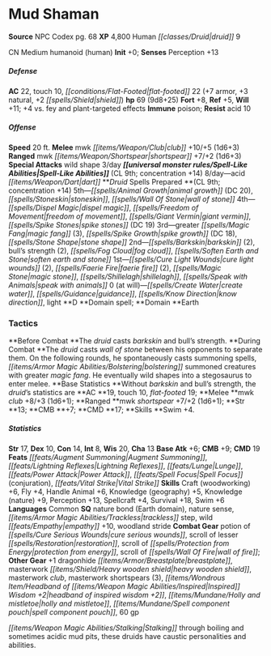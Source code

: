 ﻿---
cssclass: [monsters]
title1: Mud Shaman
title2: Mud Shaman
CR: 8
sources:
- name: NPC Codex
  page: 68
  link: http://paizo.com/products/btpy8v3a?Pathfinder-Roleplaying-Game-NPC-Codex
XP: 4800
race: Human
classes:
- druid 9
alignment: CN
size: Medium
type: humanoid
subtypes:
- human
initiative:
  bonus: 0
AC:
  AC: 22
  touch: 10
  flat_footed: 22
  components:
    armor: 7
    natural: 3
    shield: 2
HP:
  HP: 69
  long: 9d8+25
saves:
  fort: 8
  ref: 5
  will: 11
  other: +4 vs. fey and plant-targeted effects
immunities:
- poison
resistances:
  acid: 10
speeds:
  base: 20
attacks:
  melee:
  - - text: mwk club +10/+5 (1d6+3)
      entries:
      - - damage: 1d6+3
      attack: mwk club
      bonus:
      - 10
      - 5
  ranged:
  - - text: mwk shortspear +7/+2 (1d6+3)
      entries:
      - - damage: 1d6+3
      attack: mwk shortspear
      bonus:
      - 7
      - 2
  special:
  - wild shape 3/day
spell_like_abilities:
  entries:
  - name: acid dart
    source: default
    freq: 8/day
  sources:
  - name: default
    CL: 9
    concentration: 14
spells:
  entries:
  - name: animal growth
    source: Druid
    level: 5
    DC: 20
  - name: stoneskin
    source: Druid
    level: 5
  - is_domain_spell: true
    name: wall of stone
    source: Druid
    level: 5
  - name: dispel magic
    source: Druid
    level: 4
  - name: freedom of movement
    source: Druid
    level: 4
  - name: giant vermin
    source: Druid
    level: 4
  - is_domain_spell: true
    name: spike stones
    source: Druid
    level: 4
    DC: 19
  - name: greater magic fang
    source: Druid
    level: 3
    count: 3
  - name: spike growth
    source: Druid
    level: 3
    DC: 18
  - is_domain_spell: true
    name: stone shape
    source: Druid
    level: 3
  - name: barkskin
    source: Druid
    level: 2
    count: 2
  - name: bull's strength
    source: Druid
    level: 2
    count: 2
  - name: fog cloud
    source: Druid
    level: 2
  - is_domain_spell: true
    name: soften earth and stone
    source: Druid
    level: 2
  - name: cure light wounds
    source: Druid
    level: 1
    count: 2
  - name: faerie fire
    source: Druid
    level: 1
    count: 2
  - is_domain_spell: true
    name: magic stone
    source: Druid
    level: 1
  - name: shillelagh
    source: Druid
    level: 1
  - name: speak with animals
    source: Druid
    level: 1
  - name: create water
    source: Druid
    level: 0
  - name: guidance
    source: Druid
    level: 0
  - name: know direction
    source: Druid
    level: 0
  - name: light
    source: Druid
    level: 0
  sources:
  - name: Druid
    type: prepared
    CL: 9
    concentration: 14
    slots:
      0: at-will
    domains:
    - earth
tactics:
  Before Combat: The druid casts barkskin and bull's strength.
  During Combat: The druid casts wall of stone between his opponents to separate them.
    On the following rounds, he spontaneously casts summoning spells, bolstering summoned
    creatures with greater magic fang. He eventually wild shapes into a stegosaurus
    to enter melee.
  Base Statistics: Without barkskin and bull's strength, the druid's statistics are
    AC 19, touch 10, flat-footed 19; Melee mwk club +8/+3 (1d6+1); Ranged mwk shortspear
    +7/+2 (1d6+1); Str 13; CMB +7; CMD 17; Skills Swim +4.
ability_scores:
  STR: 17
  DEX: 10
  CON: 14
  INT: 8
  WIS: 20
  CHA: 13
BAB: 6
CMB: 9
CMD: 19
feats:
- name: Augment Summoning
- name: Lightning Reflexes
- name: Lunge
- name: Power Attack
- name: Spell Focus (conjuration)
- name: Vital Strike
skills:
  Craft (woodworking): 6
  Fly: 4
  Handle Animal: 6
  Knowledge (geography): 5
  Knowledge (nature): 9
  Perception: 13
  Spellcraft: 4
  Survival: 18
  Swim: 6
languages:
- Common
special_qualities:
- nature bond (Earth domain)
- nature sense
- trackless step
- wild empathy +10
- woodland stride
gear:
  combat:
  - potion of cure serious wounds
  - scroll of lesser restoration
  - scroll of protection from energy
  - scroll of wall of fire
  other:
  - +1 dragonhide breastplate
  - masterwork heavy wooden shield
  - masterwork club
  - masterwork shortspears (3)
  - headband of inspired wisdom +2
  - holly and mistletoe
  - spell component pouch
  - 60 gp
desc_long: Stalking through boiling and sometimes acidic mud pits, these druids have
  caustic personalities and abilities.

---

# Mud Shaman

**Source** NPC Codex pg. 68
**XP** 4,800
Human _[[classes/Druid|druid]]_ 9

CN Medium humanoid (human)
**Init** +0; **Senses** Perception +13

##### Defense

**AC** 22, touch 10, _[[conditions/Flat-Footed|flat-footed]]_ 22 (+7 armor, +3 natural, +2 _[[spells/Shield|shield]]_)
**hp** 69 (9d8+25)
**Fort** +8, **Ref** +5, **Will** +11; +4 vs. fey and plant-targeted effects
**Immune** poison; **Resist** acid 10

##### Offense
**Speed** 20 ft.
**Melee** mwk _[[items/Weapon/Club|club]]_ +10/+5 (1d6+3)
**Ranged** mwk _[[items/Weapon/Shortspear|shortspear]]_ +7/+2 (1d6+3)
**Special Attacks** wild shape 3/day
**_[[universal monster rules/Spell-Like Abilities|Spell-Like Abilities]]_** (CL 9th; concentration +14)
8/day—acid _[[items/Weapon/Dart|dart]]_
**_Druid_ Spells Prepared **(CL 9th; concentration +14)
5th—_[[spells/Animal Growth|animal growth]]_ (DC 20), _[[spells/Stoneskin|stoneskin]]_, _[[spells/Wall Of Stone|wall of stone]]_
4th—_[[spells/Dispel Magic|dispel magic]]_, _[[spells/Freedom of Movement|freedom of movement]]_, _[[spells/Giant Vermin|giant vermin]]_, _[[spells/Spike Stones|spike stones]]_ (DC 19)
3rd—greater _[[spells/Magic Fang|magic fang]]_ (3), _[[spells/Spike Growth|spike growth]]_ (DC 18), _[[spells/Stone Shape|stone shape]]_
2nd—_[[spells/Barkskin|barkskin]]_ (2), bull’s strength (2), _[[spells/Fog Cloud|fog cloud]]_, _[[spells/Soften Earth and Stone|soften earth and stone]]_
1st—_[[spells/Cure Light Wounds|cure light wounds]]_ (2), _[[spells/Faerie Fire|faerie fire]]_ (2), _[[spells/Magic Stone|magic stone]]_, _[[spells/Shillelagh|shillelagh]]_, _[[spells/Speak with Animals|speak with animals]]_
0 (at will)—_[[spells/Create Water|create water]]_, _[[spells/Guidance|guidance]]_, _[[spells/Know Direction|know direction]]_, light
**D **Domain spell; **Domain **Earth

### Tactics

**Before Combat **The _druid_ casts _barkskin_ and bull’s strength.
**During Combat **The _druid_ casts _wall of stone_ between his opponents to separate them. On the following rounds, he spontaneously casts summoning spells, _[[items/Armor Magic Abilities/Bolstering|bolstering]]_ summoned creatures with greater _magic fang_. He eventually wild shapes into a stegosaurus to enter melee.
**Base Statistics **Without _barkskin_ and bull’s strength, the _druid_’s statistics are **AC **19, touch 10, _flat-footed_ 19; **Melee **mwk _club_ +8/+3 (1d6+1); **Ranged **mwk _shortspear_ +7/+2 (1d6+1); **Str **13; **CMB **+7; **CMD **17; **Skills **Swim +4.

##### Statistics
**Str** 17, **Dex** 10, **Con** 14, **Int** 8, **Wis** 20, **Cha** 13
**Base Atk** +6; **CMB** +9; **CMD** 19
**Feats** _[[feats/Augment Summoning|Augment Summoning]]_, _[[feats/Lightning Reflexes|Lightning Reflexes]]_, _[[feats/Lunge|Lunge]]_, _[[feats/Power Attack|Power Attack]]_, _[[feats/Spell Focus|Spell Focus]]_ (conjuration), _[[feats/Vital Strike|Vital Strike]]_
**Skills** Craft (woodworking) +6, Fly +4, Handle Animal +6, Knowledge (geography) +5, Knowledge (nature) +9, Perception +13, Spellcraft +4, Survival +18, Swim +6
**Languages** Common
**SQ** nature bond (Earth domain), nature sense, _[[items/Armor Magic Abilities/Trackless|trackless]]_ step, wild _[[feats/Empathy|empathy]]_ +10, woodland stride
**Combat Gear** potion of _[[spells/Cure Serious Wounds|cure serious wounds]]_, scroll of lesser _[[spells/Restoration|restoration]]_, scroll of _[[spells/Protection from Energy|protection from energy]]_, scroll of _[[spells/Wall Of Fire|wall of fire]]_; **Other Gear** +1 dragonhide _[[items/Armor/Breastplate|breastplate]]_, masterwork _[[items/Shield/Heavy wooden shield|heavy wooden shield]]_, masterwork _club_, masterwork shortspears (3), _[[items/Wondrous Item/Headband of _[[items/Weapon Magic Abilities/Inspired|Inspired]]_ Wisdom +2|headband of _inspired_ wisdom +2]]_, _[[items/Mundane/Holly and mistletoe|holly and mistletoe]]_, _[[items/Mundane/Spell component pouch|spell component pouch]]_, 60 gp

_[[items/Weapon Magic Abilities/Stalking|Stalking]]_ through boiling and sometimes acidic mud pits, these druids have caustic personalities and abilities.